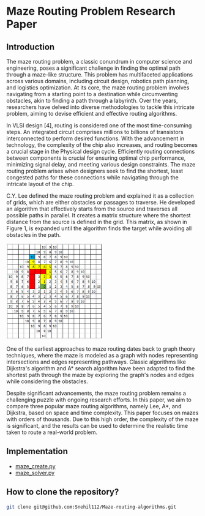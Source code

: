 # Maze Routing Problem Research Paper

## Introduction
The maze routing problem, a classic conundrum in computer science and engineering, poses a significant challenge in finding the optimal path through a maze-like structure. This problem has multifaceted applications across various domains, including circuit design, robotics path planning, and logistics optimization. At its core, the maze routing problem involves navigating from a starting point to a destination while circumventing obstacles, akin to finding a path through a labyrinth. Over the years, researchers have delved into diverse methodologies to tackle this intricate problem, aiming to devise efficient and effective routing algorithms. 

In VLSI design [4], routing is considered one of the most time-consuming steps. An integrated circuit comprises millions to billions of transistors interconnected to perform desired functions. With the advancement in technology, the complexity of the chip also increases, and routing becomes a crucial stage in the Physical design cycle. Efficiently routing connections between components is crucial for ensuring optimal chip performance, minimizing signal delay, and meeting various design constraints. The maze routing problem arises when designers seek to find the shortest, least congested paths for these connections while navigating through the intricate layout of the chip. 

C.Y. Lee defined the maze routing problem and explained it as a collection of grids, which are either obstacles or passages to traverse. He developed an algorithm that effectively starts from the source and traverses all possible paths in parallel. It creates a matrix structure where the shortest distance from the source is defined in the grid. This matrix, as shown in Figure 1, is expanded until the algorithm finds the target while avoiding all obstacles in the path.

![Image](https://github.com/Snehil112/Maze-routing-algorithms/blob/main/figure1.png)

One of the earliest approaches to maze routing dates back to graph theory techniques, where the maze is modeled as a graph with nodes representing intersections and edges representing pathways. Classic algorithms like Dijkstra's algorithm and A* search algorithm have been adapted to find the shortest path through the maze by exploring the graph's nodes and edges while considering the obstacles. 

Despite significant advancements, the maze routing problem remains a challenging puzzle with ongoing research efforts. In this paper, we aim to compare three popular maze routing algorithms, namely Lee, A*, and Dijkstra, based on space and time complexity. This paper focuses on mazes with orders of thousands. Due to this high order, the complexity of the maze is significant, and the results can be used to determine the realistic time taken to route a real-world problem.

## Implementation
- [maze_create.py](https://github.com/Snehil112/Maze-routing-algorithms/blob/main/maze_create.py)
- [maze_solver.py](https://github.com/Snehil112/Maze-routing-algorithms/blob/main/maze_solver.py)

## How to clone the repository?
```bash
git clone git@github.com:Snehil112/Maze-routing-algorithms.git